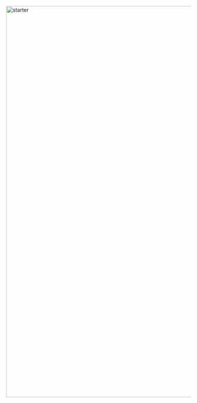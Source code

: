 <img width="1067" alt="starter" src="https://user-images.githubusercontent.com/42273436/210180380-4ffda11f-ae05-4616-bc48-00bf6cdd63e4.png">
